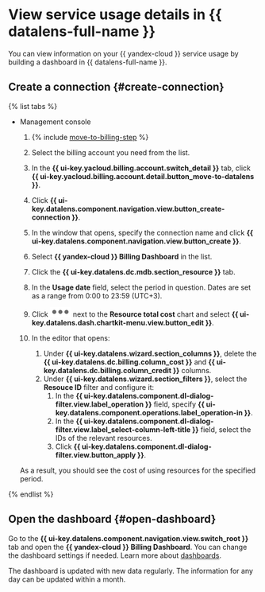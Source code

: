 # View service usage details in {{ datalens-full-name }}

You can view information on your {{ yandex-cloud }} service usage by building a dashboard in {{ datalens-full-name }}.

## Create a connection {#create-connection}

{% list tabs %}

- Management console

   1. {% include [move-to-billing-step](../_includes/move-to-billing-step.md) %}

   1. Select the billing account you need from the list.
   1. In the **{{ ui-key.yacloud.billing.account.switch_detail }}** tab, click **{{ ui-key.yacloud.billing.account.detail.button_move-to-datalens }}**.
   1. Click **{{ ui-key.datalens.component.navigation.view.button_create-connection }}**.
   1. In the window that opens, specify the connection name and click **{{ ui-key.datalens.component.navigation.view.button_create }}**.
   1. Select **{{ yandex-cloud }} Billing Dashboard** in the list.
   1. Click the **{{ ui-key.datalens.dc.mdb.section_resource }}** tab.
   1. In the **Usage date** field, select the period in question. Dates are set as a range from 0:00 to 23:59 (UTC+3).
   1. Click ![options-grey](../../_assets/options-grey.svg) next to the **Resource total cost** chart and select **{{ ui-key.datalens.dash.chartkit-menu.view.button_edit }}**.
   1. In the editor that opens:
      1. Under **{{ ui-key.datalens.wizard.section_columns }}**, delete the **{{ ui-key.datalens.dc.billing.column_cost }}** and **{{ ui-key.datalens.dc.billing.column_credit }}** columns.
      1. Under **{{ ui-key.datalens.wizard.section_filters }}**, select the **Resouce ID** filter and configure it:
         1. In the **{{ ui-key.datalens.component.dl-dialog-filter.view.label_operation }}** field, specify **{{ ui-key.datalens.component.operations.label_operation-in }}**.
         1. In the **{{ ui-key.datalens.component.dl-dialog-filter.view.label_select-column-left-title }}** field, select the IDs of the relevant resources.
         1. Click **{{ ui-key.datalens.component.dl-dialog-filter.view.button_apply }}**.

   As a result, you should see the cost of using resources for the specified period.

{% endlist %}

## Open the dashboard {#open-dashboard}

Go to the **{{ ui-key.datalens.component.navigation.view.switch_root }}** tab and open the **{{ yandex-cloud }} Billing Dashboard**. You can change the dashboard settings if needed. Learn more about [dashboards](../../datalens/concepts/dashboard.md).

The dashboard is updated with new data regularly. The information for any day can be updated within a month.
